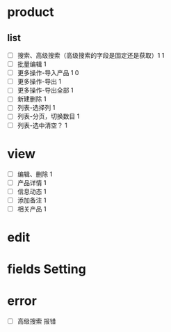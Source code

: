 # product

## list

- [ ] 搜索、高级搜索（高级搜索的字段是固定还是获取）1  1
- [ ] 批量编辑 1
- [ ] 更多操作-导入产品 1   0
- [ ] 更多操作-导出 1
- [ ] 更多操作-导出全部 1
- [ ] 新建删除 1
- [ ] 列表-选择列 1
- [ ] 列表-分页，切换数目 1
- [ ] 列表-选中清空？ 1

# view

- [ ] 编辑、删除 1
- [ ] 产品详情 1
- [ ] 信息动态 1
- [ ] 添加备注 1
- [ ] 相关产品 1

# edit

# fields Setting

# error
- [ ] 高级搜索 报错





